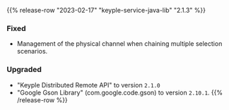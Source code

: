 {{% release-row "2023-02-17" "keyple-service-java-lib" "2.1.3" %}} 
### Fixed - Management of the physical channel when chaining multiple selection scenarios. ### Upgraded - "Keyple Distributed Remote API" to version `2.1.0` - "Google Gson Library" (com.google.code.gson) to version `2.10.1`.
{{% /release-row %}}
